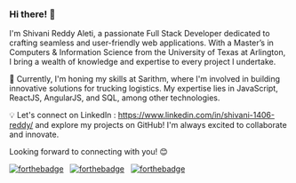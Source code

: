### Hi there! 👋

I'm Shivani Reddy Aleti, a passionate Full Stack Developer dedicated to crafting seamless and user-friendly web applications. With a Master’s in Computers & Information Science from the University of Texas at Arlington, I bring a wealth of knowledge and expertise to every project I undertake.

🚀 Currently, I'm honing my skills at Sarithm, where I'm involved in building innovative solutions for trucking logistics. My expertise lies in JavaScript, ReactJS, AngularJS, and SQL, among other technologies.

💡 Let's connect on LinkedIn : https://www.linkedin.com/in/shivani-1406-reddy/ and explore my projects on GitHub! I'm always excited to collaborate and innovate.

Looking forward to connecting with you! 😊

[![forthebadge](https://forthebadge.com/images/badges/built-with-love.svg)](https://forthebadge.com) &nbsp;
[![forthebadge](https://forthebadge.com/images/badges/made-with-javascript.svg)](https://forthebadge.com) &nbsp;
[![forthebadge](https://forthebadge.com/images/badges/open-source.svg)](https://forthebadge.com) &nbsp;


<!--
**shivani0614/shivani0614** is a ✨ _special_ ✨ repository because its `README.md` (this file) appears on your GitHub profile.

Here are some ideas to get you started:

- 🔭 I’m currently working on ...
- 🌱 I’m currently learning ...
- 👯 I’m looking to collaborate on ...
- 🤔 I’m looking for help with ...
- 💬 Ask me about ...
- 📫 How to reach me: ...
- 😄 Pronouns: ...
- ⚡ Fun fact: ...
-->
